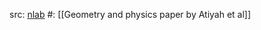 src: [nlab](https://ncatlab.org/nlab/show/The+Unreasonable+Effectiveness+of+Physics+in+the+Mathematical+Sciences#AtiyahDijkgraafHitchin10) 
#: [[Geometry and physics paper by Atiyah et al]]
